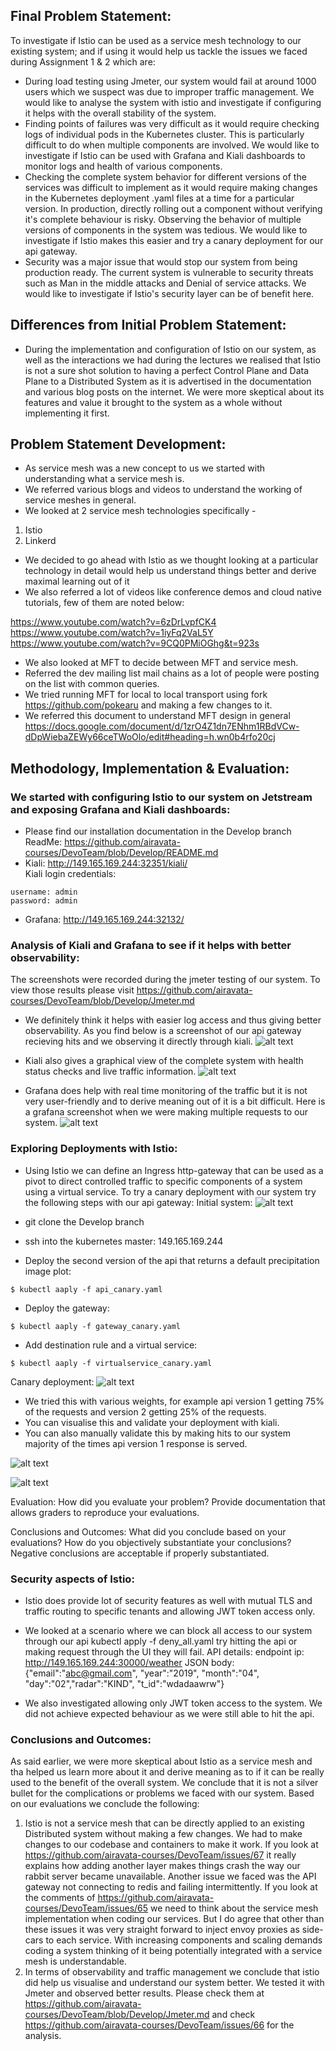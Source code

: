 ## Final Problem Statement:
To investigate if Istio can be used as a service mesh technology to our existing system; and if using it would help us tackle the issues we faced during Assignment 1 & 2 which are:
- During load testing using Jmeter, our system would fail at around 1000 users which we suspect was due to improper traffic management. We would like to analyse the system with istio and investigate if configuring it helps with the overall stability of the system.
- Finding points of failures was very difficult as it would require checking logs of individual pods in the Kubernetes cluster. This is particularly difficult to do when multiple components are involved. We would like to investigate if Istio can be used with Grafana and Kiali dashboards to monitor logs and health of various components. 
- Checking the complete system behavior for different versions of the services was difficult to implement as it would require making changes in the Kubernetes deployment .yaml files at a time for a particular version. In production, directly rolling out a component without verifying it's complete behaviour is risky. Observing the behavior of multiple versions of components in the system was tedious. We would like to investigate if Istio makes this easier and try a canary deployment for our api gateway.
- Security was a major issue that would stop our system from being production ready. The current system is vulnerable to security threats such as Man in the middle attacks and Denial of service attacks. We would like to investigate if Istio's security layer can be of benefit here.

## Differences from Initial Problem Statement:
- During the implementation and configuration of Istio on our system, as well as the interactions we had during the lectures we realised that Istio is not a sure shot solution to having a perfect Control Plane and Data Plane to a Distributed System as it is advertised in the documentation and various blog posts on the internet. We were more skeptical about its features and value it brought to the system as a whole without implementing it first.

## Problem Statement Development:
- As service mesh was a new concept to us we started with understanding what a service mesh is. 
- We referred various blogs and videos to understand the working of service meshes in general.
- We looked at 2 service mesh technologies specifically -   
1) Istio     
2) Linkerd 
- We decided to go ahead with Istio as we thought looking at a particular technology in detail would help us understand things better and derive maximal learning out of it 
- We also referred a lot of videos like conference demos and cloud native tutorials, few of them are noted below:  
  
https://www.youtube.com/watch?v=6zDrLvpfCK4  
https://www.youtube.com/watch?v=1iyFq2VaL5Y  
https://www.youtube.com/watch?v=9CQ0PMiOGhg&t=923s  
- We also looked at MFT to decide between MFT and service mesh.
- Referred the dev mailing list mail chains as a lot of people were posting on the list with common queries.
- We tried running MFT for local to local transport using fork https://github.com/pokearu and making a few changes to it.
- We referred this document to understand MFT design in general https://docs.google.com/document/d/1zrO4Z1dn7ENhm1RBdVCw-dDpWiebaZEWy66ceTWoOlo/edit#heading=h.wn0b4rfo20cj

## Methodology, Implementation & Evaluation:
### We started with configuring Istio to our system on Jetstream and exposing Grafana and Kiali dashboards:
- Please find our installation documentation in the Develop branch ReadMe: https://github.com/airavata-courses/DevoTeam/blob/Develop/README.md
- Kiali: http://149.165.169.244:32351/kiali/  
Kiali login credentials:  
```
username: admin  
password: admin  
```
- Grafana: http://149.165.169.244:32132/    

###  Analysis of Kiali and Grafana to see if it helps with better observability:
The screenshots were recorded during the jmeter testing of our system. To view those results please visit https://github.com/airavata-courses/DevoTeam/blob/Develop/Jmeter.md  
- We definitely think it helps with easier log access and thus giving better observability. As you find below is a screenshot of our api gateway recieving hits and we observing it directly through kiali.
![alt text](https://github.com/airavata-courses/DevoTeam/blob/Develop/kiali_logs_api.png)
 
- Kiali also gives a graphical view of the complete system with health status checks and live traffic information.
![alt text](https://github.com/airavata-courses/DevoTeam/blob/Develop/graph.png)

- Grafana does help with real time monitoring of the traffic but it is not very user-friendly and to derive meaning out of it is a bit difficult. Here is a grafana screenshot when we were making multiple requests to our system.
![alt text](https://github.com/airavata-courses/DevoTeam/blob/Develop/1000_replica_1.png)

### Exploring Deployments with Istio:
- Using Istio we can define an Ingress http-gateway that can be used as a pivot to direct controlled traffic to specific components of a system using a virtual service. To try a canary deployment with our system try the following steps with our api gateway:
Initial system:
![alt text](https://github.com/airavata-courses/DevoTeam/blob/Develop/base_system.png)

- git clone the Develop branch
- ssh into the kubernetes master: 149.165.169.244
- Deploy the second version of the api that returns a default precipitation image plot:
```
$ kubectl aaply -f api_canary.yaml
```
- Deploy the gateway:
```
$ kubectl aaply -f gateway_canary.yaml
```
- Add destination rule and a virtual service:
```
$ kubectl aaply -f virtualservice_canary.yaml
```
Canary deployment: 
![alt text](https://github.com/airavata-courses/DevoTeam/blob/Develop/canary.png)


- We tried this with various weights, for example api version 1 getting 75% of the requests and version 2 getting 25% of the requests.
- You can visualise this and validate your deployment with kiali.
- You can also manually validate this by making hits to our system majority of the times api version 1 response is served.  
  
![alt text](https://github.com/airavata-courses/DevoTeam/blob/Develop/canary_weights.png)

![alt text](https://github.com/airavata-courses/DevoTeam/blob/Develop/api_versions.png) 

Evaluation: How did you evaluate your problem? Provide documentation that allows graders to reproduce your evaluations.

Conclusions and Outcomes: What did you conclude based on your evaluations? How do you objectively substantiate your conclusions?  Negative conclusions are acceptable if properly substantiated.

### Security aspects of Istio:
- Istio does provide lot of security features as well with mutual TLS and traffic routing to specific tenants and allowing JWT token access only.
- We looked at a scenario where we can block all access to our system through our api
kubectl apply -f deny_all.yaml
try hitting the api or making request through the UI they will fail.
API details:
endpoint ip: http://149.165.169.244:30000/weather
JSON body:
{"email":"abc@gmail.com", "year":"2019", "month":"04", "day":"02","radar":"KIND", "t_id":"wdadaawrw"} 

- We also investigated allowing only JWT token access to the system. We did not achieve expected behaviour as we were still able to hit the api.

### Conclusions and Outcomes:
As said earlier, we were more skeptical about Istio as a service mesh and tha helped us learn more about it and derive meaning as to if it can be really used to the benefit of the overall system. We conclude that it is not a silver bullet for the complications or problems we faced with our system.
Based on our evaluations we conclude the following:
1) Istio is not a service mesh that can be directly applied to an existing Distributed system without making a few changes. We had to make changes to our codebase and containers to make it work. If you look at https://github.com/airavata-courses/DevoTeam/issues/67 it really explains how adding another layer makes things crash the way our rabbit server became unavailable. Another issue we faced was the API gateway not connecting to redis and failing intermittently. If you look at the comments of https://github.com/airavata-courses/DevoTeam/issues/65 we need to think about the service mesh implementation when coding our services. But I do agree that other than these issues it was very straight forward to inject envoy proxies as side-cars to each service. With increasing components and scaling demands coding a system thinking of it being potentially integrated with a service mesh is understandable.
2) In terms of observability and traffic management we conclude that istio did help us visualise and understand our system better. We tested it with Jmeter and observed better results. Please check them at https://github.com/airavata-courses/DevoTeam/blob/Develop/Jmeter.md and check https://github.com/airavata-courses/DevoTeam/issues/66 for the analysis.

